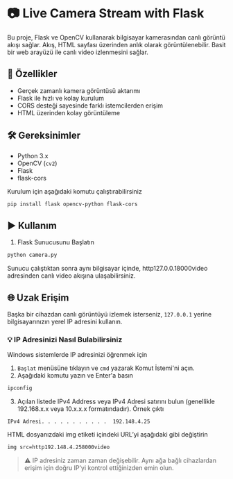 # 📷 Live Camera Stream with Flask

Bu proje, Flask ve OpenCV kullanarak bilgisayar kamerasından canlı görüntü akışı sağlar. Akış, HTML sayfası üzerinden anlık olarak görüntülenebilir. Basit bir web arayüzü ile canlı video izlenmesini sağlar.

## 🚀 Özellikler

- Gerçek zamanlı kamera görüntüsü aktarımı  
- Flask ile hızlı ve kolay kurulum  
- CORS desteği sayesinde farklı istemcilerden erişim  
- HTML üzerinden kolay görüntüleme  

## 🛠 Gereksinimler

- Python 3.x  
- OpenCV (`cv2`)  
- Flask  
- flask-cors  

Kurulum için aşağıdaki komutu çalıştırabilirsiniz

```bash
pip install flask opencv-python flask-cors
```

## ▶️ Kullanım

1. Flask Sunucusunu Başlatın

```bash
python camera.py
```
Sunucu çalıştıktan sonra aynı bilgisayar içinde, http127.0.0.18000video adresinden canlı video akışına ulaşabilirsiniz.

## 🌐 Uzak Erişim

Başka bir cihazdan canlı görüntüyü izlemek isterseniz, `127.0.0.1` yerine bilgisayarınızın yerel IP adresini kullanın.

### 💡 IP Adresinizi Nasıl Bulabilirsiniz

Windows sistemlerde IP adresinizi öğrenmek için

1. `Başlat` menüsüne tıklayın ve `cmd` yazarak Komut İstemi'ni açın.
2. Aşağıdaki komutu yazın ve Enter'a basın

```bash
ipconfig
```

3. Açılan listede IPv4 Address veya IPv4 Adresi satırını bulun (genellikle 192.168.x.x veya 10.x.x.x formatındadır).
Örnek çıktı
```nginx
IPv4 Adresi. . . . . . . . . . .  192.148.4.25
```
HTML dosyanızdaki img etiketi içindeki URL’yi aşağıdaki gibi değiştirin
```html
img src=http192.148.4.258000video
```
> ⚠️ IP adresiniz zaman zaman değişebilir. Aynı ağa bağlı cihazlardan erişim için doğru IP’yi kontrol ettiğinizden emin olun.
